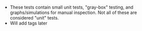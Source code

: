 - These tests contain small unit tests, "gray-box" testing, and graphs/simulations
for manual inspection. Not all of these are considered "unit" tests.
- Will add tags later